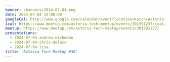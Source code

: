 ```yaml
---
banner: /banners/2024-07-04.png
date: 2024-07-04 19:00:00
googleCal: http://www.google.com/calendar/event?location=Katch+Astoria+-+31-19+Newtown+Ave+-+Queens%2C+NY%2C+us&action=TEMPLATE&sprop=name%3AAstoria+Tech+Meetup&sprop=website%3Ahttps%3A%2F%2Fwww.meetup.com%2Fastoria-tech-meetup%2Fevents%2F301591237&details=For+full+details%2C+including+the+address%2C+and+to+RSVP+see%3A+https%3A%2F%2Fwww.meetup.com%2Fastoria-tech-meetup%2Fevents%2F301591237%0A%0A&text=Astoria+Tech+Meetup+%2338&dates=20240704T230000Z%2F20240705T020000Z
ical: https://www.meetup.com/astoria-tech-meetup/events/301591237/ical/Astoria+Tech+Meetup+%252338.ics
meetup: https://www.meetup.com/astoria-tech-meetup/events/301591237/
presentations:
  - 2024-07-04-andrew-wichmann
  - 2024-07-04-chris-deluca
  - 2024-07-04-lisa
title: 'Astoria Tech Meetup #38'
---
```

